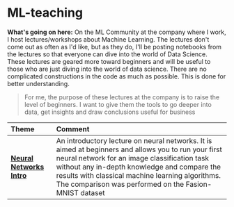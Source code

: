 # ML-teaching
**What's going on here:**
On the ML Community at the company where I work, I host lectures/workshops about Machine Learning.
The lectures don't come out as often as I'd like, but as they do, I'll be posting notebooks from the lectures so that everyone can dive into the world of Data Science. These lectures are geared more toward beginners and will be useful to those who are just diving into the world of data science. There are no complicated constructions in the code as much as possible. This is done for better understanding.

 > For me, the purpose of these lectures at the company is to raise the level of beginners. I want to give them the tools to go deeper into data, get insights and draw conclusions useful for business 
  

| Theme | Comment |
| :-- | :---- |
| [**Neural Networks Intro**](./neural_networks/FMNIST.ipynb) | An introductory lecture on neural networks. It is aimed at beginners and allows you to run your first neural network for an image classification task without any in-depth knowledge and compare the results with classical machine learning algorithms. The comparison was performed on the Fasion-MNIST dataset |



